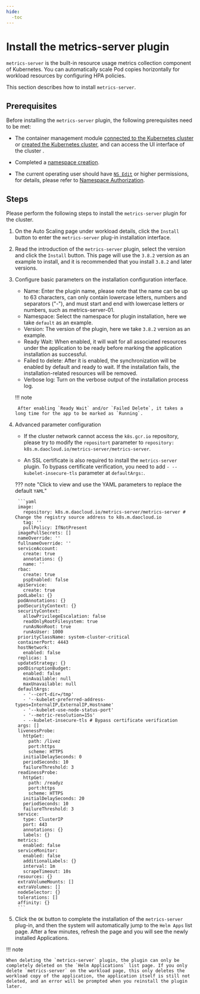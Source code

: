 ```yaml
---
hide:
  -toc
---
```


# Install the metrics-server plugin

`metrics-server` is the built-in resource usage metrics collection component of Kubernetes.
You can automatically scale Pod copies horizontally for workload resources by configuring HPA policies.

This section describes how to install `metrics-server`.

## Prerequisites

Before installing the `metrics-server` plugin, the following prerequisites need to be met:

- The container management module [connected to the Kubernetes cluster](../clusters/integrate-cluster.md) or [created the Kubernetes cluster](../clusters/create-cluster.md), and can access the UI interface of the cluster .

- Completed a [namespace creation](../namespaces/createns.md).

- The current operating user should have [`NS Edit`](../permissions/permission-brief.md#ns-edit) or higher permissions, for details, please refer to [Namespace Authorization](../namespaces/createns.md).

## Steps

Please perform the following steps to install the `metrics-server` plugin for the cluster.

1. On the Auto Scaling page under workload details, click the `Install` button to enter the `metrics-server` plug-in installation interface.

    

2. Read the introduction of the `metrics-server` plugin, select the version and click the `Install` button. This page will use the `3.8.2` version as an example to install, and it is recommended that you install `3.8.2` and later versions.

    

3. Configure basic parameters on the installation configuration interface.

    

    - Name: Enter the plugin name, please note that the name can be up to 63 characters, can only contain lowercase letters, numbers and separators ("-"), and must start and end with lowercase letters or numbers, such as metrics-server-01.
    - Namespace: Select the namespace for plugin installation, here we take `default` as an example.
    - Version: The version of the plugin, here we take `3.8.2` version as an example.
    - Ready Wait: When enabled, it will wait for all associated resources under the application to be ready before marking the application installation as successful.
    - Failed to delete: After it is enabled, the synchronization will be enabled by default and ready to wait. If the installation fails, the installation-related resources will be removed.
    - Verbose log: Turn on the verbose output of the installation process log.

    !!! note

        After enabling `Ready Wait` and/or `Failed Delete`, it takes a long time for the app to be marked as `Running`.

4. Advanced parameter configuration

    - If the cluster network cannot access the `k8s.gcr.io` repository, please try to modify the `repositort` parameter to `repository: k8s.m.daocloud.io/metrics-server/metrics-server`.

    - An SSL certificate is also required to install the `metrics-server` plugin. To bypass certificate verification, you need to add `- --kubelet-insecure-tls` parameter at `defaultArgs:`.

    ??? note "Click to view and use the YAML parameters to replace the default `YAML`"

        ```yaml
        image:
          repository: k8s.m.daocloud.io/metrics-server/metrics-server # Change the registry source address to k8s.m.daocloud.io
          tag: ''
          pullPolicy: IfNotPresent
        imagePullSecrets: []
        nameOverride: ''
        fullnameOverride: ''
        serviceAccount:
          create: true
          annotations: {}
          name: ''
        rbac:
          create: true
          pspEnabled: false
        apiService:
          create: true
        podLabels: {}
        podAnnotations: {}
        podSecurityContext: {}
        securityContext:
          allowPrivilegeEscalation: false
          readOnlyRootFilesystem: true
          runAsNonRoot: true
          runAsUser: 1000
        priorityClassName: system-cluster-critical
        containerPort: 4443
        hostNetwork:
          enabled: false
        replicas: 1
        updateStrategy: {}
        podDisruptionBudget:
          enabled: false
          minAvailable: null
          maxUnavailable: null
        defaultArgs:
          - '--cert-dir=/tmp'
          - '--kubelet-preferred-address-types=InternalIP,ExternalIP,Hostname'
          - '--kubelet-use-node-status-port'
          - '--metric-resolution=15s'
          - --kubelet-insecure-tls # Bypass certificate verification
        args: []
        livenessProbe:
          httpGet:
            path: /livez
            port:https
            scheme: HTTPS
          initialDelaySeconds: 0
          periodSeconds: 10
          failureThreshold: 3
        readinessProbe:
          httpGet:
            path: /readyz
            port:https
            scheme: HTTPS
          initialDelaySeconds: 20
          periodSeconds: 10
          failureThreshold: 3
        service:
          type: ClusterIP
          port: 443
          annotations: {}
          labels: {}
        metrics:
          enabled: false
        serviceMonitor:
          enabled: false
          additionalLabels: {}
          interval: 1m
          scrapeTimeout: 10s
        resources: {}
        extraVolumeMounts: []
        extraVolumes: []
        nodeSelector: {}
        tolerations: []
        affinity: {}
        ```

5. Click the `OK` button to complete the installation of the `metrics-server` plug-in, and then the system will automatically jump to the `Helm Apps` list page. After a few minutes, refresh the page and you will see the newly installed Applications.

!!! note

    When deleting the `metrics-server` plugin, the plugin can only be completely deleted on the `Helm Applications` list page. If you only delete `metrics-server` on the workload page, this only deletes the workload copy of the application, the application itself is still not deleted, and an error will be prompted when you reinstall the plugin later.